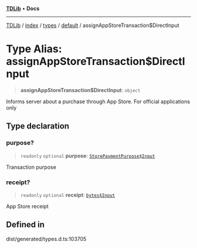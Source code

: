 [**TDLib**](../../../../../../README.md) • **Docs**

***

[TDLib](../../../../../../modules.md) / [index](../../../../../README.md) / [types](../../../README.md) / [default](../README.md) / assignAppStoreTransaction$DirectInput

# Type Alias: assignAppStoreTransaction$DirectInput

> **assignAppStoreTransaction$DirectInput**: `object`

Informs server about a purchase through App Store. For official applications only

## Type declaration

### purpose?

> `readonly` `optional` **purpose**: [`StorePaymentPurpose$Input`](StorePaymentPurpose$Input.md)

Transaction purpose

### receipt?

> `readonly` `optional` **receipt**: [`bytes$Input`](bytes$Input.md)

App Store receipt

## Defined in

dist/generated/types.d.ts:103705
